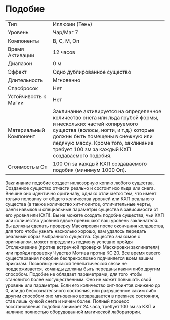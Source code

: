 # Подобие

|                        |                                                                                                                                                                                                                                                                                      |
| ---------------------- | ------------------------------------------------------------------------------------------------------------------------------------------------------------------------------------------------------------------------------------------------------------------------------------ |
| Тип                    | Иллюзии (Тень)                                                                                                                                                                                                                                                                       |
| Уровень                | Чар/Маг 7                                                                                                                                                                                                                                                                            |
| Компоненты             | В, С, М, Оп                                                                                                                                                                                                                                                                          |
| Время Активации        | 12 часов                                                                                                                                                                                                                                                                             |
| Диапазон               | 0 м                                                                                                                                                                                                                                                                                  |
| Эффект                 | Одно дублированное существо                                                                                                                                                                                                                                                          |
| Длительность           | Мгновенно                                                                                                                                                                                                                                                                            |
| Спасбросок             | Нет                                                                                                                                                                                                                                                                                  |
| Устойчивость к Магии   | Нет                                                                                                                                                                                                                                                                                  |
| Материальный Компонент | Заклинание активируется на определенное количество снега или льда грубой формы, и нескольких частей копируемого существа (волосы, ногти, и т.д.) которые должны быть помещены в снежную или ледяную массу. Кроме того, заклинание требует 100 зм за каждый КХП создаваемого подобия. |
| Стоимость в Оп         | 100 Оп за каждый КХП создаваемого подобия (минимум 1000 Оп).                                                                                                                                                                                                                         |

 Заклинание подобие создает иллюзорную копию любого существа. Созданное существо отчасти реально и состоит изо льда или снега. Внешне оно идентично оригиналу, однако отличается тем, что имеет только половину от общего количества уровней или КХП реального существа (а также количество хит-поинтов, отличительные черты, ранги навыков и специальные параметры существа в зависимости от его уровня или КХП). Вы не можете создать подобие существа, чьи КХП или количество уровней вдвое превышают ваш уровень заклинателя. Вы должны сделать проверку Маскировки после окончания колдовства, для того чтобы узнать насколько хорошо, вам удалось передать реальный образ выбранного существа. Существо знакомое с оригиналом, может определить подмену успешно пройдя Отслеживание (против встречной проверки Маскировки заклинателя) или пройдя проверку Чувство Мотива против КС 20. Все время своего существования подобие беспрекословно подчиняется всем вашим приказам. Поскольку никакой телепатической связи не поддерживается, команды должны быть переданы каким либо другим способом. Подобие не обладает параметрами, для того чтобы становится более могущественным. Оно не может повышать свой уровень или параметры. Если его количество хит-поинтов снижено до 0, или до бессознательного состояния, или разрушенное каким либо другим способом оно мгновенно возвращается в прежнее состояния, став лишь кучкой снега и ничем более. Полный процесс восстановления подобия занимает 24 часа, требует 100 зм за КХП и наличие полностью оборудованной магической лаборатории. 
